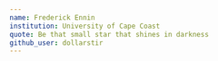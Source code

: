 ```yaml
--- 
name: Frederick Ennin
institution: University of Cape Coast 
quote: Be that small star that shines in darkness
github_user: dollarstir
---
```

